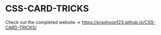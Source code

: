 # CSS-CARD-TRICKS

Check out the completed website -> https://prashoon123.github.io/CSS-CARD-TRICKS/
